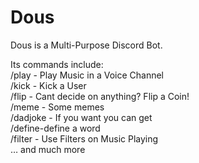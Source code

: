 # Dous
Dous is a Multi-Purpose Discord Bot.
<br>

Its  commands include:<br>
/play - Play Music in a Voice Channel<br>
/kick - Kick a User<br>
/flip - Cant decide on anything? Flip a Coin!<br>
/meme - Some memes<br>
/dadjoke - If you want you can get<br>
/define-define a word<br>
/filter - Use Filters on Music Playing<br>
… and much more<br>


